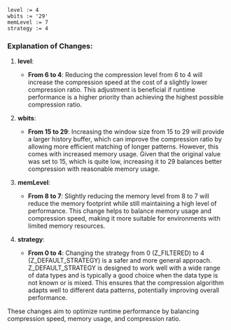 ```plaintext
level := 4
wbits := '29'
memLevel := 7
strategy := 4
```

### Explanation of Changes:

1. **level**:
   - **From 6 to 4**: Reducing the compression level from 6 to 4 will increase the compression speed at the cost of a slightly lower compression ratio. This adjustment is beneficial if runtime performance is a higher priority than achieving the highest possible compression ratio.

2. **wbits**:
   - **From 15 to 29**: Increasing the window size from 15 to 29 will provide a larger history buffer, which can improve the compression ratio by allowing more efficient matching of longer patterns. However, this comes with increased memory usage. Given that the original value was set to 15, which is quite low, increasing it to 29 balances better compression with reasonable memory usage.

3. **memLevel**:
   - **From 8 to 7**: Slightly reducing the memory level from 8 to 7 will reduce the memory footprint while still maintaining a high level of performance. This change helps to balance memory usage and compression speed, making it more suitable for environments with limited memory resources.

4. **strategy**:
   - **From 0 to 4**: Changing the strategy from 0 (Z_FILTERED) to 4 (Z_DEFAULT_STRATEGY) is a safer and more general approach. Z_DEFAULT_STRATEGY is designed to work well with a wide range of data types and is typically a good choice when the data type is not known or is mixed. This ensures that the compression algorithm adapts well to different data patterns, potentially improving overall performance.

These changes aim to optimize runtime performance by balancing compression speed, memory usage, and compression ratio.